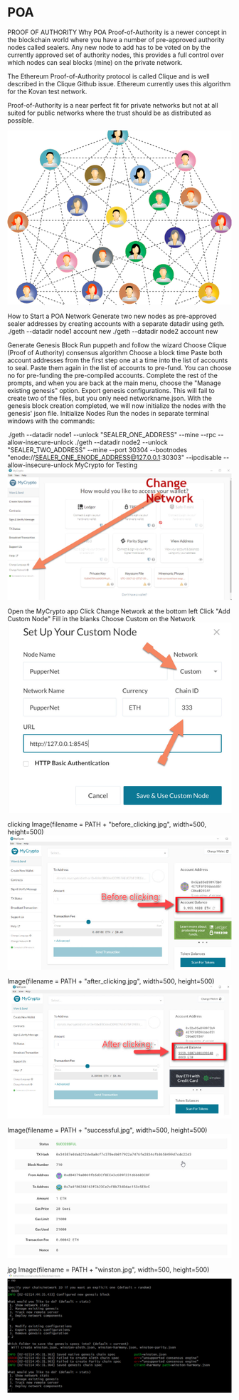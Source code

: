 # POA
PROOF OF AUTHORITY
Why POA
Proof-of-Authority is a newer concept in the blockchain world where you have a number of pre-approved authority nodes called sealers. Any new node to add has to be voted on by the currently approved set of authority nodes, this provides a full control over which nodes can seal blocks (mine) on the private network.

The Ethereum Proof-of-Authority protocol is called Clique and is well described in the Clique Github issue. Ethereum currently uses this algorithm for the Kovan test network.

Proof-of-Authority is a near perfect fit for private networks but not at all suited for public networks where the trust should be as distributed as possible.


![POA](https://github.com/docfern/POA/blob/main/pictures/POA.png)

How to Start a POA Network
Generate two new nodes as pre-approved sealer addresses by creating accounts with a separate datadir using geth.
./geth --datadir node1 account new
./geth --datadir node2 account new

Generate Genesis Block
Run puppeth and follow the wizard
Choose Clique (Proof of Authority) consensus algorithm
Choose a block time
Paste both account addresses from the first step one at a time into the list of accounts to seal.
Paste them again in the list of accounts to pre-fund.
You can choose no for pre-funding the pre-compiled accounts.
Complete the rest of the prompts, and when you are back at the main menu, choose the "Manage existing genesis" option.
Export genesis configurations. This will fail to create two of the files, but you only need networkname.json.
With the genesis block creation completed, we will now initialize the nodes with the genesis' json file.
Initialize Nodes
Run the nodes in separate terminal windows with the commands:

./geth --datadir node1 --unlock "SEALER_ONE_ADDRESS" --mine --rpc --allow-insecure-unlock
./geth --datadir node2 --unlock "SEALER_TWO_ADDRESS" --mine --port 30304 --bootnodes "enode://SEALER_ONE_ENODE_ADDRESS@127.0.0.1:30303" --ipcdisable --allow-insecure-unlock
MyCrypto for Testing
![Change Network](https://github.com/docfern/POA/blob/main/pictures/change_network.jpg)

Open the MyCrypto app
Click Change Network at the bottom left
Click "Add Custom Node"
Fill in the blanks
Choose Custom on the Network
![Custom](https://github.com/docfern/POA/blob/main/pictures/setup_custom.jpg)

clicking
Image(filename = PATH + "before_clicking.jpg", width=500, height=500)
![Before Clicking](https://github.com/docfern/POA/blob/main/pictures/before_clicking.jpg)


Image(filename = PATH + "after_clicking.jpg", width=500, height=500)
![After Clicking](https://github.com/docfern/POA/blob/main/pictures/after_clicking.jpg)


Image(filename = PATH + "successful.jpg", width=500, height=500)
![Successful](https://github.com/docfern/POA/blob/main/pictures/successful.jpg)

jpg
Image(filename = PATH + "winston.jpg", width=500, height=500)
![Winston Successful](https://github.com/docfern/POA/blob/main/pictures/winston.jpg)
